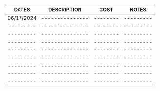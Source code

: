 | **DATES**  | **DESCRIPTION** | **COST** | **NOTES** |
| ---------- | --------------- | -------- | --------- |
| 06/17/2024 | --------------- | -------- | --------- |
| ---------  | --------------- | -------- | --------- |
| ---------  | --------------- | -------- | --------- |
| ---------  | --------------- | -------- | --------- |
| ---------  | --------------- | -------- | --------- |
| ---------  | --------------- | -------- | --------- |
| ---------  | --------------- | -------- | --------- |
| ---------  | --------------- | -------- | --------- |
| ---------  | --------------- | -------- | --------- |
